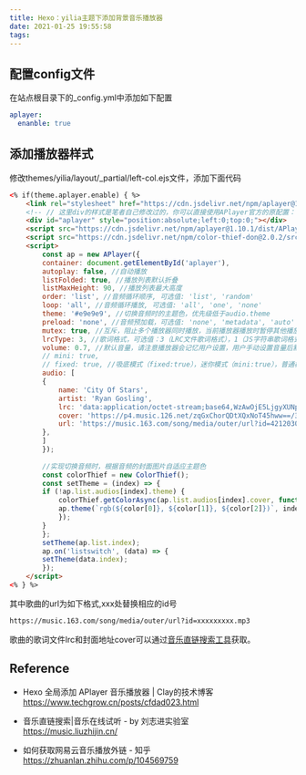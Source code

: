 ```yaml
---
title: Hexo：yilia主题下添加背景音乐播放器
date: 2021-01-25 19:55:58
tags:
---
```


## 配置config文件

在站点根目录下的_config.yml中添加如下配置

``` yml
aplayer:
  enanble: true
```

## 添加播放器样式

修改themes/yilia/layout/_partial/left-col.ejs文件，添加下面代码

``` html
<% if(theme.aplayer.enable) { %>
    <link rel="stylesheet" href="https://cdn.jsdelivr.net/npm/aplayer@1.10.1/dist/APlayer.min.css">
    <!-- // 这里div的样式是笔者自己修改过的，你可以直接使用APlayer官方的原配置： -->
    <div id="aplayer" style="position:absolute;left:0;top:0;"></div>
    <script src="https://cdn.jsdelivr.net/npm/aplayer@1.10.1/dist/APlayer.min.js"></script>
    <script src="https://cdn.jsdelivr.net/npm/color-thief-don@2.0.2/src/color-thief.js"></script>
    <script>
        const ap = new APlayer({
        container: document.getElementById('aplayer'),
        autoplay: false, //自动播放
        listFolded: true, //播放列表默认折叠
        listMaxHeight: 90, //播放列表最大高度
        order: 'list', //音频循环顺序, 可选值: 'list', 'random'
        loop: 'all', //音频循环播放, 可选值: 'all', 'one', 'none'
        theme: '#e9e9e9', //切换音频时的主题色，优先级低于audio.theme
        preload: 'none', //音频预加载，可选值: 'none', 'metadata', 'auto'
        mutex: true, //互斥，阻止多个播放器同时播放，当前播放器播放时暂停其他播放器
        lrcType: 3, //歌词格式，可选值：3（LRC文件歌词格式），1（JS字符串歌词格式）
        volume: 0.7, //默认音量，请注意播放器会记忆用户设置，用户手动设置音量后默认音量即失效
        // mini: true,
        // fixed: true, //吸底模式（fixed:true），迷你模式（mini:true），普通模式（注释此行或者设置fixed:false）
        audio: [
        {
            name: 'City Of Stars',
            artist: 'Ryan Gosling',
            lrc: 'data:application/octet-stream;base64,WzAwOjE5LjgyXUNpdHkgb2Ygc3RhcnMsClswMDoyMy4wMV1hcmUgeW91IHNoaW5pbmcganVzdCBmb3IgbWU/ClswMDoyOS42NV1DaXR5IG9mIHN0YXJzLApbMDA6MzIuNzRddGhlcmUncyBzbyBtdWNoIHRoYXQgSSBjYW4ndCBzZWUuClswMDozOS4yOF1XaG8ga25vd3MsClswMDo0Mi4zN11pcyB0aGlzIHRoZSBzdGFydCBvZiBzb21ldGhpbmcgd29uZGVyZnVsIGFuZCBuZXcsClswMDo0OS42Nl1vciBvbmUgbW9yZSBkcmVhbSB0aGF0IEkgY2Fubm90IG1ha2UgdHJ1ZT8K',
            cover: 'https://p4.music.126.net/zqGxChorQDtXQxNoT45hww==/3426078245816925.jpg?param=300x300',
            url: 'https://music.163.com/song/media/outer/url?id=421203025.mp3'
        },
        ]
        });
    
        //实现切换音频时，根据音频的封面图片自适应主题色
        const colorThief = new ColorThief();
        const setTheme = (index) => {
        if (!ap.list.audios[index].theme) {
            colorThief.getColorAsync(ap.list.audios[index].cover, function(color) {
            ap.theme(`rgb(${color[0]}, ${color[1]}, ${color[2]})`, index);
            });
        }
        };
        setTheme(ap.list.index);
        ap.on('listswitch', (data) => {
        setTheme(data.index);
        });
    </script>
<% } %>
```

其中歌曲的url为如下格式,xxx处替换相应的id号

``` txt
https://music.163.com/song/media/outer/url?id=xxxxxxxxx.mp3
```

歌曲的歌词文件lrc和封面地址cover可以通过[音乐直链搜索工具](https://music.liuzhijin.cn/
)获取。


## Reference

* Hexo 全局添加 APlayer 音乐播放器 | Clay的技术博客  
https://www.techgrow.cn/posts/cfdad023.html

* 音乐直链搜索|音乐在线试听 - by 刘志进实验室  
https://music.liuzhijin.cn/

* 如何获取网易云音乐播放外链 - 知乎  
https://zhuanlan.zhihu.com/p/104569759
